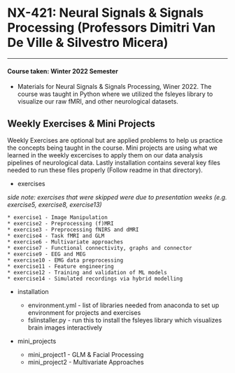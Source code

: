 # NX-421: Neural Signals & Signals Processing (Professors  Dimitri Van De Ville & Silvestro Micera)
---
#### Course taken: Winter 2022 Semester

- Materials for Neural Signals & Signals Processing, Winer 2022. The course was taught in Python where we utilized the fsleyes library to visualize our raw fMRI, and other neurological datasets.

## Weekly Exercises & Mini Projects

Weekly Exercises are optional but are applied problems to help us practice the concepts being taught in the course. Mini projects are using what we learned in the weekly excercises to apply them on our data analysis pipelines of neurological data. Lastly installation contains several key files needed to run these files properly (Follow readme in that directory). 

* exercises

*side note: exercises that were skipped were due to presentation weeks (e.g. exercise5, exercise8, exercise13)*

    * exercise1 - Image Manipulation 
    * exercise2 - Preprocessing (f)MRI
    * exercise3 - Preprocessing fNIRS and dMRI
    * exercise4 - Task fMRI and GLM
    * exercise6 - Multivariate approaches
    * exercise7 - Functional connectivity, graphs and connector
    * exercise9 - EEG and MEG
    * exercise10 - EMG data preprocessing
    * exercise11 - Feature engineering
    * exercise12 - Training and validation of ML models
    * exercise14 - Simulated recordings via hybrid modelling

* installation
    * environment.yml - list of libraries needed from anaconda to set up environment for projects and exercises
    *  fslinstaller.py - run this to install the fsleyes library which visualizes brain images interactively

* mini_projects
    * mini_project1 - GLM & Facial Processing
    * mini_project2 - Multivariate Approaches


